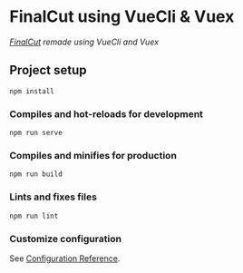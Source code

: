 # FinalCut using VueCli & Vuex
*[FinalCut](https://github.com/theLivin/final-cut) remade using VueCli and Vuex*

## Project setup
```
npm install
```

### Compiles and hot-reloads for development
```
npm run serve
```

### Compiles and minifies for production
```
npm run build
```

### Lints and fixes files
```
npm run lint
```

### Customize configuration
See [Configuration Reference](https://cli.vuejs.org/config/).
